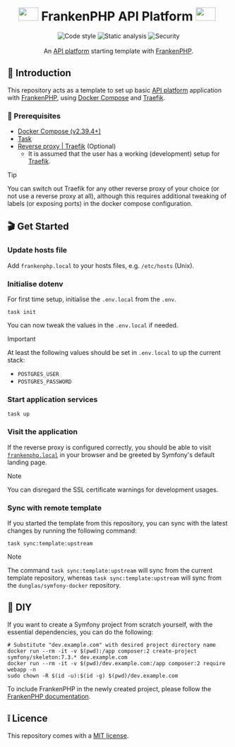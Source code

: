 <h1 align="center"><img src="https://frankenphp.dev/icon.svg" width="45" height="30"/> FrankenPHP API Platform <img src="https://api-platform.com/icon.svg" width="45" height="30"/> ️</h1>

<div align="center">
    <img src="https://img.shields.io/github/actions/workflow/status/toshy/symfony-frankenphp-api-platform/phpcs.yml?branch=main&label=PHPCS" alt="Code style">
    <img src="https://img.shields.io/github/actions/workflow/status/toshy/symfony-frankenphp-api-platform/phpstan.yml?branch=main&label=PHPStan" alt="Static analysis">
    <img src="https://img.shields.io/github/actions/workflow/status/toshy/symfony-frankenphp-api-platform/security.yml?branch=main&label=Security" alt="Security">
    <br />
    <br />
    An <a href="https://api-platform.com/">API platform</a> starting template with <a href="https://github.com/dunglas/symfony-docker">FrankenPHP</a>.
</div>

## 📜 Introduction

This repository acts as a template to set up basic [API platform](https://api-platform.com/) application with [FrankenPHP](https://frankenphp.dev/), using [Docker Compose](https://docs.docker.com/compose/install/) and [Traefik](https://doc.traefik.io/traefik/).

### 🧰 Prerequisites

* [Docker Compose (v2.39.4+)](https://docs.docker.com/compose/install/)
* [Task](https://taskfile.dev/installation/)
* [Reverse proxy | Traefik](https://doc.traefik.io/traefik/) (Optional)
    * It is assumed that the user has a working (development) setup for [Traefik](https://doc.traefik.io/traefik/).

> [!TIP]
> You can switch out Traefik for any other reverse proxy of your choice (or not use a reverse proxy at all), although
> this requires additional tweaking of labels (or exposing ports) in the docker compose configuration.

## 🎬 Get Started

### Update hosts file

Add `frankenphp.local` to your hosts files, e.g. `/etc/hosts` (Unix).

### Initialise dotenv

For first time setup, initialise the `.env.local` from the `.env`.

```shell
task init
```

You can now tweak the values in the `.env.local` if needed.

> [!IMPORTANT]
> At least the following values should be set in `.env.local` to up the current stack:
> * `POSTGRES_USER`
> * `POSTGRES_PASSWORD`

### Start application services

```shell
task up
```

### Visit the application

If the reverse proxy is configured correctly, you should be able to visit [`frankenphp.local`](https://frankenphp.local) in your browser and be
greeted by Symfony's default landing page.

> [!NOTE]
> You can disregard the SSL certificate warnings for development usages.

### Sync with remote template

If you started the template from this repository, you can sync with the latest changes by running the following command:

```shell
task sync:template:upstream
```

> [!NOTE]
> The command `task sync:template:upstream` will sync from the current template repository, whereas  `task sync:template:upstream` will sync from the `dunglas/symfony-docker` repository.

## 🧰 DIY

If you want to create a Symfony project from scratch yourself, with the essential dependencies, you
can do the following:

```shell
# Substitute "dev.example.com" with desired project directory name
docker run --rm -it -v $(pwd):/app composer:2 create-project symfony/skeleton:7.3.* dev.example.com
docker run --rm -it -v $(pwd)/dev.example.com:/app composer:2 require webapp -n
sudo chown -R $(id -u):$(id -g) $(pwd)/dev.example.com
 ```

To include FrankenPHP in the newly created project, please follow the [FrankenPHP documentation](https://github.com/dunglas/symfony-docker/blob/main/docs/existing-project.md).

## ❕ Licence

This repository comes with a [MIT license](./LICENSE).
